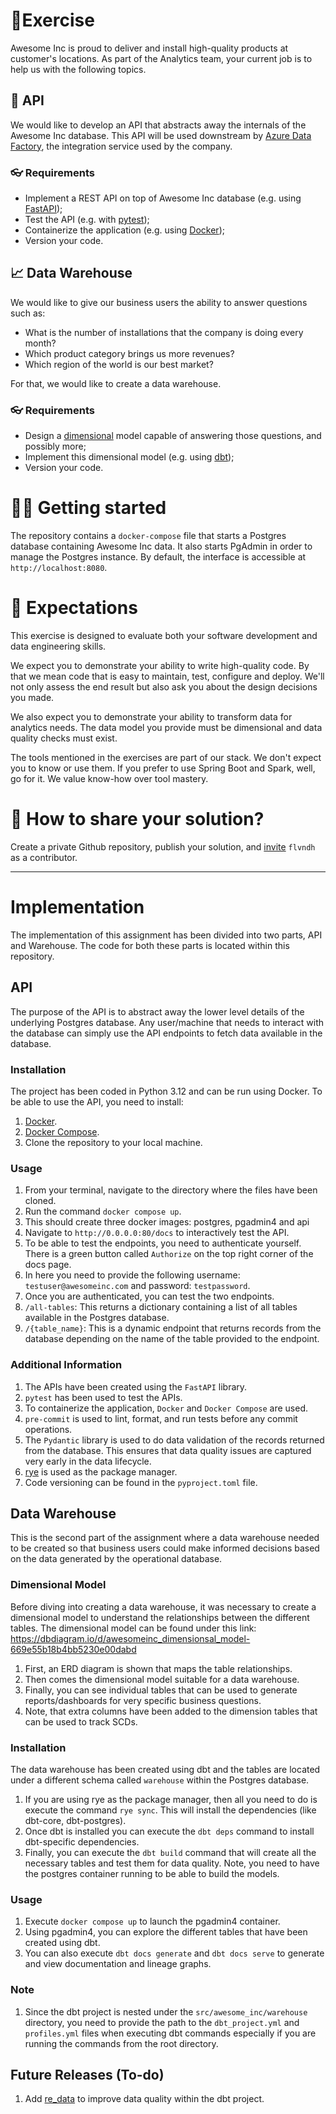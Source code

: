 # 🦾Exercise

Awesome Inc is proud to deliver and install high-quality products at customer's locations. As part of the Analytics team, your current job is to help us with the following topics.

## 📃 API

We would like to develop an API that abstracts away the internals of the Awesome Inc database. This API will be used downstream by [Azure Data Factory](https://docs.microsoft.com/en-us/azure/data-factory/), the integration service used by the company.

### 👓 Requirements

* Implement a REST API on top of Awesome Inc database (e.g. using [FastAPI](https://fastapi.tiangolo.com/));
* Test the API (e.g. with [pytest](https://docs.pytest.org/en/7.1.x/));
* Containerize the application (e.g. using [Docker](https://docs.docker.com/));
* Version your code.

## 📈 Data Warehouse

We would like to give our business users the ability to answer questions such as:
* What is the number of installations that the company is doing every month?
* Which product category brings us more revenues?
* Which region of the world is our best market?

For that, we would like to create a data warehouse.

### 👓 Requirements

* Design a [dimensional](https://www.kimballgroup.com/data-warehouse-business-intelligence-resources/kimball-techniques/dimensional-modeling-techniques/) model capable of answering those questions, and possibly more;
* Implement this dimensional model (e.g. using [dbt](https://docs.getdbt.com/));
* Version your code.

# 🐱‍🏍 Getting started

The repository contains a `docker-compose` file that starts a Postgres database containing Awesome Inc data. It also starts PgAdmin in order to manage the Postgres instance. By default, the interface is accessible at `http://localhost:8080`.

# 📏 Expectations

This exercise is designed to evaluate both your software development and data engineering skills.

We expect you to demonstrate your ability to write high-quality code. By that we mean code that is easy to maintain, test, configure and deploy. We'll not only assess the end result but also ask you about the design decisions you made.

We also expect you to demonstrate your ability to transform data for analytics needs. The data model you provide must be dimensional and data quality checks must exist.

The tools mentioned in the exercises are part of our stack. We don't expect you to know or use them. If you prefer to use Spring Boot and Spark, well, go for it. We value know-how over tool mastery.

# 👀 How to share your solution?

Create a private Github repository, publish your solution, and [invite](https://docs.github.com/en/account-and-profile/setting-up-and-managing-your-personal-account-on-github/managing-access-to-your-personal-repositories/inviting-collaborators-to-a-personal-repository) `flvndh` as a contributor.

---

# Implementation

The implementation of this assignment has been divided into two parts, API and Warehouse. The code for both these parts is located within this repository.

## API

The purpose of the API is to abstract away the lower level details of the underlying Postgres database. Any user/machine that needs to interact with the database can simply use the API endpoints to fetch data available in the database.

### Installation

The project has been coded in Python 3.12 and can be run using Docker. To be able to use the API, you need to install:
1. [Docker](https://docs.docker.com/engine/install/).
2. [Docker Compose](https://docs.docker.com/compose/install/).
3. Clone the repository to your local machine.

### Usage

1. From your terminal, navigate to the directory where the files have been cloned.
2. Run the command `docker compose up`.
3. This should create three docker images: postgres, pgadmin4 and api
4. Navigate to `http://0.0.0.0:80/docs` to interactively test the API.
5. To be able to test the endpoints, you need to authenticate yourself. There is a green button called `Authorize` on the top right corner of the docs page.
6. In here you need to provide the following username: `testuser@awesomeinc.com` and password: `testpassword`.
7. Once you are authenticated, you can test the two endpoints.
8. `/all-tables`: This returns a dictionary containing a list of all tables available in the Postgres database.
9. `/{table_name}`: This is a dynamic endpoint that returns records from the database depending on the name of the table provided to the endpoint.

### Additional Information

1. The APIs have been created using the `FastAPI` library.
2. `pytest` has been used to test the APIs.
3. To containerize the application, `Docker` and `Docker Compose` are used.
4. `pre-commit` is used to lint, format, and run tests before any commit operations.
5. The `Pydantic` library is used to do data validation of the records returned from the database. This ensures that data quality issues are captured very early in the data lifecycle.
6. [rye](https://rye.astral.sh/guide/installation/) is used as the package manager.
7. Code versioning can be found in the `pyproject.toml` file.


## Data Warehouse

This is the second part of the assignment where a data warehouse needed to be created so that business users could make informed decisions based on the data generated by the operational database.

### Dimensional Model

Before diving into creating a data warehouse, it was necessary to create a dimensional model to understand the relationships between the different tables. The dimensional model can be found under this link: https://dbdiagram.io/d/awesomeinc_dimensionsal_model-669e55b18b4bb5230e00dabd

1. First, an ERD diagram is shown that maps the table relationships.
2. Then comes the dimensional model suitable for a data warehouse.
3. Finally, you can see individual tables that can be used to generate reports/dashboards for very specific business questions.
4. Note, that extra columns have been added to the dimension tables that can be used to track SCDs.

### Installation

The data warehouse has been created using dbt and the tables are located under a different schema called `warehouse` within the Postgres database.

1. If you are using rye as the package manager, then all you need to do is execute the command `rye sync`. This will install the dependencies (like dbt-core, dbt-postgres).
2. Once dbt is installed you can execute the `dbt deps` command to install dbt-specific dependencies.
3. Finally, you can execute the `dbt build` command that will create all the necessary tables and test them for data quality. Note, you need to have the postgres container running to be able to build the models.

### Usage

1. Execute `docker compose up` to launch the pgadmin4 container.
2. Using pgadmin4, you can explore the different tables that have been created using dbt.
3. You can also execute `dbt docs generate` and `dbt docs serve` to generate and view documentation and lineage graphs.

### Note

1. Since the dbt project is nested under the `src/awesome_inc/warehouse` directory, you need to provide the path to the `dbt_project.yml` and `profiles.yml` files when executing dbt commands especially if you are running the commands from the root directory.

## Future Releases (To-do)

1. Add [re_data](https://docs.getre.io/latest/docs/re_data/introduction/whatis_data) to improve data quality within the dbt project.